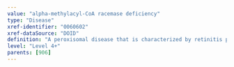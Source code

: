 ```yaml
---
value: "alpha-methylacyl-CoA racemase deficiency"
type: "Disease"
xref-identifier: "0060602"
xref-dataSource: "DOID"
definition: "A peroxisomal disease that is characterized by retinitis pigmentosa resulting in progressive visual failure, learning difficulties, a peripheral neuropathy, and hypogonadism and that has_material_basis in homozygous mutation in the AMACR gene on chromosome 5p13.2-q11.1."
level: "Level 4+"
parents: [906]
---
```

